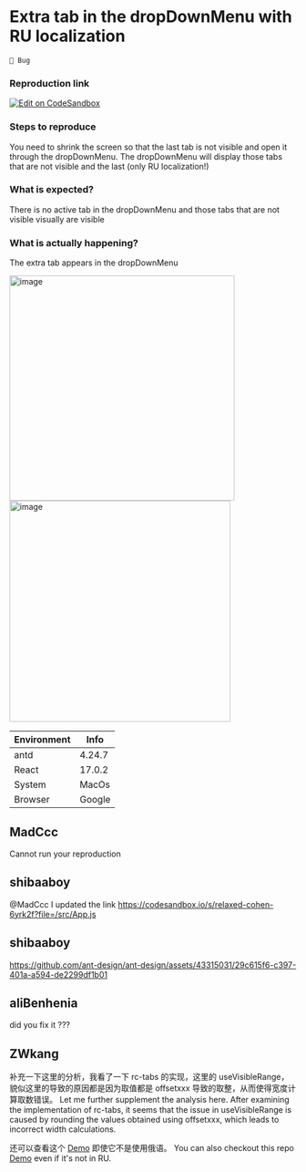 # Extra tab in the dropDownMenu with RU localization

`🐛 Bug`

### Reproduction link

[![Edit on CodeSandbox](https://codesandbox.io/static/img/play-codesandbox.svg)](https://codesandbox.io/s/relaxed-cohen-6yrk2f?file=/src/App.js)

### Steps to reproduce

You need to shrink the screen so that the last tab is not visible and open it through the dropDownMenu. The dropDownMenu will display those tabs that are not visible and the last (only RU localization!)

### What is expected?

There is no active tab in the dropDownMenu and those tabs that are not visible visually are visible

### What is actually happening?

The extra tab appears in the dropDownMenu

<img width="395" alt="image" src="https://github.com/ant-design/ant-design/assets/43315031/0b4d1a94-b4c4-4fcb-9302-a18409028bf3">
<img width="388" alt="image" src="https://github.com/ant-design/ant-design/assets/43315031/27152ca6-031d-414d-8696-9e88764e26cd">

| Environment | Info   |
| ----------- | ------ |
| antd        | 4.24.7 |
| React       | 17.0.2 |
| System      | MacOs  |
| Browser     | Google |

<!-- generated by ant-design-issue-helper. DO NOT REMOVE -->

## MadCcc

Cannot run your reproduction

## shibaaboy

@MadCcc I updated the link
https://codesandbox.io/s/relaxed-cohen-6yrk2f?file=/src/App.js

## shibaaboy

https://github.com/ant-design/ant-design/assets/43315031/29c615f6-c397-401a-a594-de2299df1b01

## aliBenhenia

did you fix it ???

## ZWkang

补充一下这里的分析，我看了一下 rc-tabs 的实现，这里的 useVisibleRange，貌似这里的导致的原因都是因为取值都是 offsetxxx 导致的取整，从而使得宽度计算取数错误。
Let me further supplement the analysis here. After examining the implementation of rc-tabs, it seems that the issue in useVisibleRange is caused by rounding the values obtained using offsetxxx, which leads to incorrect width calculations.

还可以查看这个 [Demo](https://codesandbox.io/s/epic-frog-9jw2sy) 即使它不是使用俄语。
You can also checkout this repo [Demo](https://codesandbox.io/s/epic-frog-9jw2sy) even if it's not in RU.

